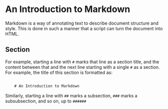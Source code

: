 # An Introduction to Markdown

Markdown is a way of annotating text to describe document structure
and style. This is done in such a manner that a script can turn the
document into HTML.

## Section

For example, starting a line with ```#``` marks that line as a section
title, and the content between that and the next line starting with a
single ```#``` as a section. For example, the title of this section is
formatted as:

```Markdown

	# An Introduction to Markdown
```

Similarly, starting a line with ```##``` marks a subsection, ```###```
marks a subsubsection, and so on, up to ```######```
